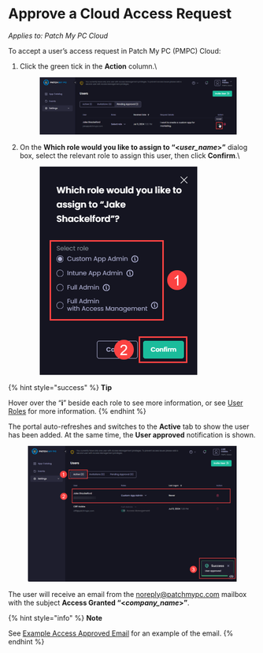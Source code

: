 # Approve a Cloud Access Request

_Applies to: Patch My PC Cloud_

To accept a user’s access request in Patch My PC (PMPC) Cloud:

1.  Click the green tick in the **Action** column.\


    <figure><img src="/_images/gitbook/image%20%28619%29.png" alt="Clicking the green tick in the “Action” column"><figcaption></figcaption></figure>


2.  On the **Which role would you like to assign to “<**_**user\_name**_**>”** dialog box, select the relevant role to assign this user, then click **Confirm**.\


    <figure><img src="/_images/gitbook/image%20%28620%29.png" alt="“Which role would you like to assign to” dialog box"><figcaption></figcaption></figure>

{% hint style="success" %}
**Tip**

Hover over the “**i**” beside each role to see more information, or see [User Roles](../cloud-user-roles-reference.md) for more information.
{% endhint %}

The portal auto-refreshes and switches to the **Active** tab to show the user has been added. At the same time, the **User approved** notification is shown.

<figure><img src="/_images/gitbook/image%20%28622%29.png" alt="Portal auto-refreshing, switching to the &#x22;Active&#x22; tab and showing to show the user has been added, plus the &#x22;User approved&#x22; notification is shown."><figcaption></figcaption></figure>

The user will receive an email from the [noreply@patchmypc.com](mailto:noreply@patchmypc.com) mailbox with the subject **Access Granted “<**_**company\_name**_**>”**.

{% hint style="info" %}
**Note**

See [Example Access Approved Email](../../../cloud-reference/cloud-email-reference/example-cloud-access-approved-email.md) for an example of the email.
{% endhint %}
